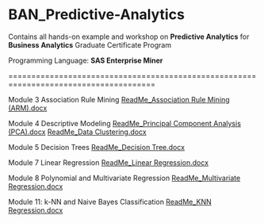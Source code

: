 # BAN_Predictive-Analytics
Contains all hands-on example and workshop on **Predictive Analytics** for **Business Analytics** Graduate Certificate Program

Programming Language: **SAS Enterprise Miner**

======================================================================================

Module 3 Association Rule Mining 
[ReadMe_Association Rule Mining (ARM).docx](https://github.com/leslycortez/BAN_Predictive-Analytics/files/8398316/ReadMe_Association.Rule.Mining.ARM.docx)

Module 4 Descriptive Modeling 
[ReadMe_Principal Component Analysis (PCA).docx](https://github.com/leslycortez/BAN_Predictive-Analytics/files/8398318/ReadMe_Principal.Component.Analysis.PCA.docx)
[ReadMe_Data Clustering.docx](https://github.com/leslycortez/BAN_Predictive-Analytics/files/8398322/ReadMe_Data.Clustering.docx)

Module 5 Decision Trees
[ReadMe_Decision Tree.docx](https://github.com/leslycortez/BAN_Predictive-Analytics/files/8398327/ReadMe_Decision.Tree.docx)

Module 7 Linear Regression
[ReadMe_Linear Regression.docx](https://github.com/leslycortez/BAN_Predictive-Analytics/files/8398329/ReadMe_Linear.Regression.docx)

Module 8 Polynomial and Multivariate Regression
[ReadMe_Multivariate Regression.docx](https://github.com/leslycortez/BAN_Predictive-Analytics/files/8398330/ReadMe_Multivariate.Regression.docx)

Module 11: k-NN and Naive Bayes Classification
[ReadMe_KNN Regression.docx](https://github.com/leslycortez/BAN_Predictive-Analytics/files/8399293/ReadMe_KNN.Regression.docx)
